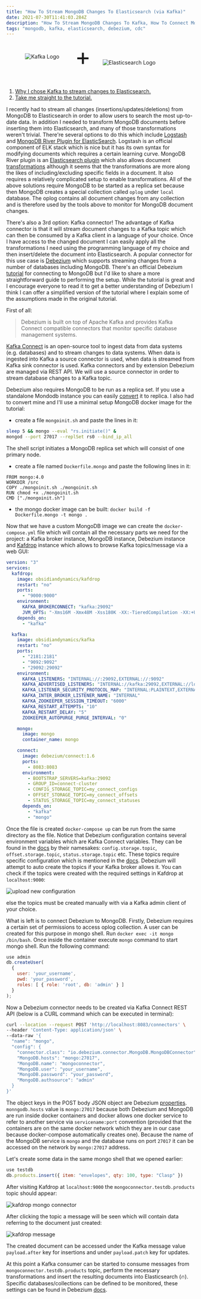 ```yaml
---
title: "How To Stream MongoDB Changes To Elasticsearch (via Kafka)"
date: 2021-07-30T11:41:03.284Z
description: "How To Stream MongoDB Changes To Kafka, How To Connect MongoDB and Kafka, How To Connect MongoDB and Elasticsearch"
tags: "mongodb, kafka, elasticsearch, debezium, cdc"
---
```


<div style="display:flex;align-items:center;padding-left:10%;padding-right:10%;padding-bottom:32px;">
    <div style="width:30%;">
        <img src="apache_kafka_logo.svg"
            alt="Kafka Logo"
            style="margin:0;"
            />
    </div>
        <span style="font-size: 64px;padding-left:16px;padding-right:32px;">+</span>
    <div style="width:50%;padding-top:32px;">
    <img src="elasticsearch_logo.svg"
        alt="Elasticsearch Logo"
        />
    </div>
</div>

1. [Why I chose Kafka to stream changes to Elasticsearch.](#why)
2. [Take me straight to the tutorial.](#tutorial)

<a name="why"></a>I recently had to stream all changes (insertions/updates/deletions) from MongoDB to Elasticsearch in order to allow users to search the most up-to-date data. In addition I needed to transform MongoDB documents before inserting them into Elasticsearch, and many of those transformations weren't trivial. There're several options to do this which include [Logstash](https://www.elastic.co/logstash/) and [MongoDB River Plugin for ElasticSearch](https://github.com/richardwilly98/elasticsearch-river-MongoDB). Logstash is an official component of ELK stack which is nice but it has its own syntax for modifying documents which requires a certain learning curve. MongoDB River plugin is an [Elasticsearch plugin](https://www.elastic.co/guide/en/elasticsearch/reference/current/modules-plugins.html) which also allows document [transformations](https://github.com/richardwilly98/elasticsearch-river-MongoDB/wiki) although it seems that the transformations are more along the likes of including/excluding specific fields in a document. It also requires a relatively complicated setup to enable transformations. All of the above solutions require MongoDB to be started as a replica set because then MongoDB creates a special collection called `oplog` under `local` database. The oplog contains all document changes from any collection and is therefore used by the tools above to monitor for MongoDB document changes.

There's also a 3rd option: Kafka connector! The advantage of Kafka connector is that it will stream document changes to a Kafka topic which can then be consumed by a Kafka client in a language of your choice. Once I have access to the changed document I can easily apply all the transformations I need using the programming language of my choice and then insert/delete the document into Elasticsearch. A popular connector for this use case is [Debezium](https://debezium.io/) which supports streaming changes from a number of databases including MongoDB. There's an official Debezium [tutorial](https://debezium.io/documentation/reference/1.6/connectors/MongoDB.html) for connecting to MongoDB but I'd like to share a more straightforward guide to performing the setup. While the tutorial is great and I encourage everyone to read it to get a better understanding of Debezium I think I can offer a simplified version of the tutorial where I explain some of the assumptions made in the original tutorial.

<a name="tutorial"></a>First of all:

> Debezium is built on top of Apache Kafka and provides Kafka Connect compatible connectors that monitor specific database management systems.

[Kafka Connect](https://kafka.apache.org/documentation/#connect) is an open-source tool to ingest data from data systems (e.g. databases) and to stream changes to data systems. When data is ingested into Kafka a source connector is used, when data is streamed from Kafka sink connector is used. Kafka connectors and by extension Debezium are managed via REST API. We will use a source connector in order to stream database changes to a Kafka topic.

Debezium also requires MongoDB to be run as a replica set. If you use a standalone Mondodb instance you can easily [convert](https://docs.MongoDB.com/v4.0/tutorial/convert-standalone-to-replica-set/) it to replica. I also had to convert mine and I'll use a minimal setup MongoDB docker image for the tutorial:

- create a file `mongoinit.sh` and paste the lines in it:

```bash
sleep 5 && mongo --eval "rs.initiate()" &
mongod --port 27017 --replSet rs0 --bind_ip_all
```

The shell script initiates a MongoDB replica set which will consist of one primary node.

- create a file named `Dockerfile.mongo` and paste the following lines in it:

```docker
FROM mongo:4.0
WORKDIR /src
COPY ./mongoinit.sh ./mongoinit.sh
RUN chmod +x ./mongoinit.sh
CMD ["./mongoinit.sh"]
```

- the mongo docker image can be built: `docker build -f Dockerfile.mongo -t mongo .`

Now that we have a custom MongoDB image we can create the `docker-compose.yml` file which will contain all the necessary parts we need for the project: a Kafka broker instance, MongoDB instance, Debezium instance and [Kafdrop](https://github.com/obsidiandynamics/kafdrop) instance which allows to browse Kafka topics/message via a web GUI:

```yml
version: "3"
services:
  kafdrop:
    image: obsidiandynamics/kafdrop
    restart: "no"
    ports:
      - "9000:9000"
    environment:
      KAFKA_BROKERCONNECT: "kafka:29092"
      JVM_OPTS: "-Xms16M -Xmx48M -Xss180K -XX:-TieredCompilation -XX:+UseStringDeduplication -noverify"
    depends_on:
      - "kafka"

  kafka:
    image: obsidiandynamics/kafka
    restart: "no"
    ports:
      - "2181:2181"
      - "9092:9092"
      - "29092:29092"
    environment:
      KAFKA_LISTENERS: "INTERNAL://:29092,EXTERNAL://:9092"
      KAFKA_ADVERTISED_LISTENERS: "INTERNAL://kafka:29092,EXTERNAL://localhost:9092"
      KAFKA_LISTENER_SECURITY_PROTOCOL_MAP: "INTERNAL:PLAINTEXT,EXTERNAL:PLAINTEXT"
      KAFKA_INTER_BROKER_LISTENER_NAME: "INTERNAL"
      KAFKA_ZOOKEEPER_SESSION_TIMEOUT: "6000"
      KAFKA_RESTART_ATTEMPTS: "10"
      KAFKA_RESTART_DELAY: "5"
      ZOOKEEPER_AUTOPURGE_PURGE_INTERVAL: "0"

    mongo:
      image: mongo
      container_name: mongo

    connect:
      image: debezium/connect:1.6
      ports:
        - 8083:8083
      environment:
        - BOOTSTRAP_SERVERS=kafka:29092
        - GROUP_ID=connect-cluster
        - CONFIG_STORAGE_TOPIC=my_connect_configs
        - OFFSET_STORAGE_TOPIC=my_connect_offsets
        - STATUS_STORAGE_TOPIC=my_connect_statuses
      depends_on:
        - "kafka"
        - "mongo"
```

Once the file is created `docker-compose up` can be run from the same directory as the file. Notice that Debezium configuration contains several environment variables which are Kafka Connect variables. They can be found in the [docs](https://kafka.apache.org/documentation/#connect) by their namesakes: `config.storage.topic`, `offset.storage.topic`, `status.storage.topic` etc. These topics require specific configuration which is mentioned in the [docs](https://kafka.apache.org/documentation/#connect). Debezium will attempt to auto create the topics if your Kafka broker allows it. You can check if the topics were created with the required settings in Kafdrop at `localhost:9000`:

![upload new configuration](./kafdrop.png)

else the topics must be created manually with via a Kafka admin client of your choice.

What is left is to connect Debezium to MongoDB. Firstly, Debezium requires a certain set of permissions to access oplog collection. A user can be created for this purpose in mongo shell. Run `docker exec -it mongo /bin/bash`. Once inside the container execute `mongo` command to start mongo shell. Run the following command:

```js
use admin
db.createUser(
  {
    user: 'your_username',
    pwd: 'your_password',
    roles: [ { role: 'root', db: 'admin' } ]
  }
);
```

Now a Debezium connector needs to be created via Kafka Connect REST API (below is a CURL command which can be executed in terminal):

```bash
curl --location --request POST 'http://localhost:8083/connectors' \
--header 'Content-Type: application/json' \
--data-raw '{
  "name": "mongo",
  "config": {
    "connector.class": "io.debezium.connector.MongoDB.MongoDBConnector",
    "MongoDB.hosts": "mongo:27017",
    "MongoDB.name": "mongoconnector",
    "MongoDB.user": "your_username",
    "MongoDB.password": "your_password",
    "MongoDB.authsource": "admin"
  }
}'
```

The object keys in the POST body JSON object are Debezium [properties](https://debezium.io/documentation/reference/1.6/connectors/MongoDB.html#MongoDB-connector-properties). `monngodb.hosts` value is `mongo:27017` because both Debezium and MongoDB are run inside docker containers and docker allows one docker service to refer to another service via `servicename:port` convention (provided that the containers are on the same docker network which they are in our case because docker-compose automatically creates one). Because the name of the MongoDB service is `mongo` and the database runs on port `27017` it can be accessed on the network by `mongo:27017` address.

Let's create some data in the same mongo shell that we opened earlier:

```js
use testdb
db.products.insert({ item: "envelopes", qty: 100, type: "Clasp" })
```

After visiting Kafdrop at `localhost:9000` the `mongoconnector.testdb.products` topic should appear:

![kafdrop mongo connector](./kafdropmongoconnector.png)

After clicking the topic a message will be seen which will contain data referring to the document just created:

![kafdrop message](./kafdropmessage.png)

The created document can be accessed under the Kafka message value `payload.after` key for insertions and under `payload.patch` key for updates.

At this point a Kafka consumer can be started to consume messages from `mongoconnector.testdb.products` topic, perform the necessary transformations and insert the resulting documents into Elasticsearch (🔥). Specific databases/collections can be defined to be monitored, these settings can be found in Debezium [docs](https://debezium.io/documentation/reference/1.6/connectors/MongoDB.html#MongoDB-connector-properties).
